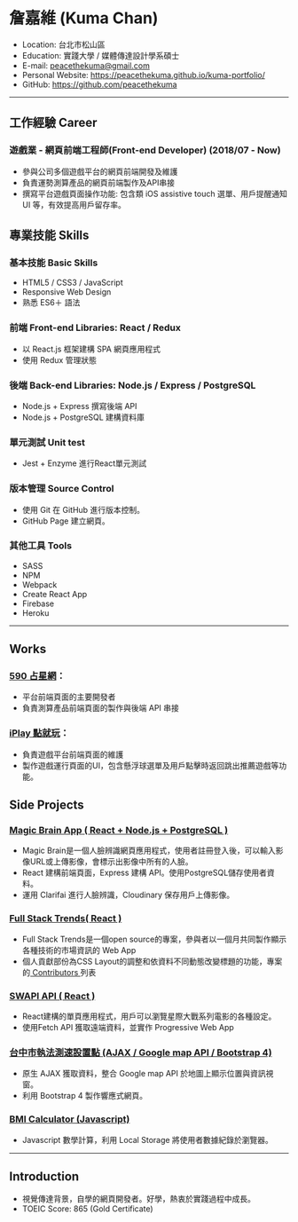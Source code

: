 # 詹嘉維 (Kuma Chan)

- Location: 台北市松山區
- Education: 實踐大學 / 媒體傳達設計學系碩士
- E-mail: peacethekuma@gmail.com
- Personal Website: https://peacethekuma.github.io/kuma-portfolio/
- GitHub: https://github.com/peacethekuma
<hr>

## 工作經驗 Career

### 遊戲業 - 網頁前端工程師(Front-end Developer) (2018/07 - Now)

* 參與公司多個遊戲平台的網頁前端開發及維護
* 負責運勢測算產品的網頁前端製作及API串接
* 撰寫平台遊戲頁面操作功能: 包含類 iOS assistive touch 選單、用戶提醒通知UI 等，有效提高用戶留存率。

## 專業技能 Skills

### 基本技能 Basic Skills

- HTML5 / CSS3 / JavaScript 
- Responsive Web Design
- 熟悉 ES6＋ 語法 


### 前端 Front-end Libraries: React / Redux

* 以 React.js 框架建構 SPA 網頁應用程式
* 使用 Redux 管理狀態

### 後端 Back-end Libraries: Node.js / Express / PostgreSQL

* Node.js + Express 撰寫後端 API
* Node.js + PostgreSQL 建構資料庫

### 單元測試 Unit test

- Jest + Enzyme 進行React單元測試

### 版本管理 Source Control

- 使用 Git 在 GitHub 進行版本控制。
- GitHub Page 建立網頁。

### 其他工具 Tools

- SASS
- NPM 
- Webpack 
- Create React App
- Firebase
- Heroku

<hr>

## Works
### <a href="https://590.wakool.net/" target="_blank"> 590 占星網</a>：

 - 平台前端頁面的主要開發者
 - 負責測算產品前端頁面的製作與後端 API 串接
  
### <a href="https://iplay.wakool.net/" target="_blank"> iPlay 點就玩</a>：

 - 負責遊戲平台前端頁面的維護
 - 製作遊戲運行頁面的UI，包含懸浮球選單及用戶點擊時返回跳出推薦遊戲等功能。
  
 
## Side Projects


### <a href="https://magic-brain-application.herokuapp.com/" target="_blank"> Magic Brain App ( React + Node.js + PostgreSQL )
</a>

- Magic Brain是一個人臉辨識網頁應用程式，使用者註冊登入後，可以輸入影像URL或上傳影像，會標示出影像中所有的人臉。
- React 建構前端頁面，Express 建構 API。使用PostgreSQL儲存使用者資料。
- 運用 Clarifai 進行人臉辨識，Cloudinary 保存用戶上傳影像。 

### <a href="https://www.fullstacktrends.com/" target="_blank"> Full Stack Trends( React )
</a>

- Full Stack Trends是一個open source的專案，參與者以一個月共同製作顯示各種技術的市場資訊的 Web App
- 個人貢獻部份為CSS Layout的調整和依資料不同動態改變標題的功能，專案的<a href="https://github.com/zeroDevs/coding_challenge-13/graphs/contributors" target="_blank"> Contributors 
</a> 列表

### <a href="https://peacethekuma.github.io/swapi-react-app/" target="_blank"> SWAPI API ( React )
</a>

- React建構的單頁應用程式，用戶可以瀏覽星際大戰系列電影的各種設定。
- 使用Fetch API 獲取遠端資料，並實作 Progressive Web App 

### <a href="https://peacethekuma.github.io/Taichung-Speed-Measuring-Locations/" target="_blank">台中市執法測速設置點 (AJAX / Google map API / Bootstrap 4)
</a>
	
- 原生 AJAX 獲取資料，整合 Google map API 於地圖上顯示位置與資訊視窗。
- 利用 Bootstrap 4 製作響應式網頁。

### <a href="https://peacethekuma.github.io/BMI-Calculator/" target="_blank">BMI Calculator (Javascript)</a>

- Javascript 數學計算，利用 Local Storage 將使用者數據紀錄於瀏覽器。


<hr>

## Introduction

- 視覺傳達背景，自學的網頁開發者。好學，熱衷於實踐過程中成長。
- TOEIC Score: 865 (Gold Certificate)
